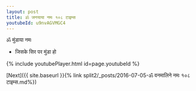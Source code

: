 ```yaml
---
layout: post
title: ॐ जनयाया नमः १०८ टाइम्स
youtubeId: u9nvAGVMGC4
---
```

 
 
 ॐ मुंडाया नमः  
 
 -  जिसके सिर पर मुंडा हो 
 
  
 
  
 
 
 
 
 
 


{% include youtubePlayer.html id=page.youtubeId %}
 
[Next]({{ site.baseurl }}{% link  split2/_posts/2016-07-05-ॐ वनमालिने नमः १०८ टाइम्स.md%})
 

